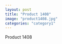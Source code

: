 ```yaml
---
layout: post
title: "Product 1408"
image: "product1408.jpg"
categories: "category1"
---
```

Product 1408
